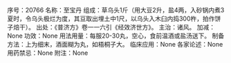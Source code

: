 序号：20766
名称：至宝丹
组成：草乌头1斤（用大豆2升，盐4两，入砂锅内煮3夏时，令乌头极烂为度，其豆取出埋土中1尺，以乌头入木臼内捣300杵，拍作饼子焙干）。
出处：《普济方》卷一一六引《经效济世方》。
主治：诸风。
加减：None
功效：None
用法用量：每服20-30丸，空心，食前温酒或盐汤送下。
制备方法：上为细末，酒面糊为丸，如梧桐子大。
临床应用：None
各家论述：None
用药禁忌：None
附注：None

